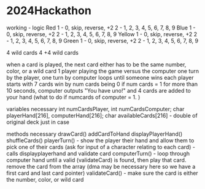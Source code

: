 # 2024Hackathon

working - logic
Red
1 - 0, skip, reverse, +2
2 - 1, 2, 3, 4, 5, 6, 7, 8, 9
Blue
1 - 0, skip, reverse, +2
2 - 1, 2, 3, 4, 5, 6, 7, 8, 9
Yellow
1 - 0, skip, reverse, +2
2 - 1, 2, 3, 4, 5, 6, 7, 8, 9
Green
1 - 0, skip, reverse, +2
2 - 1, 2, 3, 4, 5, 6, 7, 8, 9

4 wild cards
4 +4 wild cards 

when a card is played, the next card either has to be the same number, color, or a wild card
1 player playing the game versus the computer 
one turn by the player, one turn by computer
loops until someone wins 
each player starts with 7 cards
win by num cards being 0 
if num cards = 1 for more than 10 seconds, computer outputs "You have uno!" and 4 cards are added to your hand
(what to do if numcards of computer = 1. )


variables necessary 
int numCardsPlayer, int numCardsComputer;
char playerHand[216], computerHand[216];
char availableCards[216] - double of original deck just in case 

methods necessary
drawCard()
addCardToHand
displayPlayerHand()
shuffleCards()
playerTurn() - show the player their hand and allow them to pick one of their cards (ask for input of a character relating to each card) - calls displayplayerhand and validate card 
computerTurn() - loop through computer hand until a valid (validateCard) is found, then play that card. remove the card from the array (dma may be necessary here so we have a first card and last card pointer)
validateCard() - make sure the card is either the number, color, or wild card 
